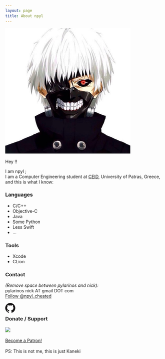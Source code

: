 ```yaml
---
layout: page
title: About npyl
---
```


<a href="https://en.wikipedia.org/wiki/Tokyo_Ghoul"><img src="img/kaneki.jpeg" alt="me" style="width:400px;height:400px;"></a>

Hey !!<br>

I am npyl	;<br>
I am a Computer Engineering student at <a href="https://www.ceid.upatras.gr/">CEID</a>, University of Patras, Greece,
and this is what I know:

### Languages
- C/C++
- Objective-C
- Java
- Some Python
- Less Swift
- ...

### Tools
- Xcode
- CLion

### Contact

<i>(Remove space between pylarinos and nick):</i><br>
pylarinos nick AT gmail DOT com<br>
<a href="https://twitter.com/npyl_cheated?ref_src=twsrc%5Etfw" class="twitter-follow-button" data-show-count="false">Follow @npyl_cheated</a><br>
<script async src="https://platform.twitter.com/widgets.js" charset="utf-8"></script>
<a href="https://github.com/npyl"><img src="img/GitHub-Mark-32px.png" align="left"></a><br>

### Donate / Support

<a href="https://www.paypal.com/cgi-bin/webscr?cmd=_s-xclick&hosted_button_id=NSV636CUWX754"><img src="https://www.paypalobjects.com/en_US/i/btn/btn_donateCC_LG.gif" align="left"></a>

<br>
<br>
<a href="https://www.patreon.com/bePatron?u=11783784" data-patreon-widget-type="become-patron-button">Become a Patron!</a><script async src="https://c6.patreon.com/becomePatronButton.bundle.js"></script>

<br>
<br>
<a>PS: This is not me, this is just Kaneki</a>

<br>
<br>
